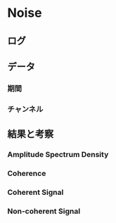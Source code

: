 # Noise
## ログ
## データ
### 期間

### チャンネル



## 結果と考察
### Amplitude Spectrum Density
<README src='./Asd.png' width=500>

### Coherence
<README src='./Coherence.png' width=500>

### Coherent Signal
<README src='./CoherentSignal.png' width=500>

### Non-coherent Signal
<README src='./NoncoherentSignal.png' width=500>


